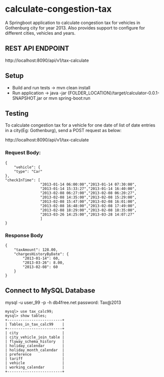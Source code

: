 # calculate-congestion-tax
A Springboot application to calculate congestion tax for vehicles in Gothenburg city for year 2013. 
Also provides support to configure for different cities, vehicles and years.

## REST API ENDPOINT
http://localhost:8090/api/v1/tax-calculate

## Setup

* Build and run tests -> mvn clean install
* Run application -> java -jar {FOLDER_LOCATION}/target/calculator-0.0.1-SNAPSHOT.jar or mvn spring-boot:run

## Testing

To calculate congestion tax for a vehicle for one date of list of date entries in a city(Eg: Gothenburg), send a POST 
request as below:

http://localhost:8090/api/v1/tax-calculate

### Request Body:

````
{
    "vehicle": {
    "type": "Car"
},
"checkInTime": [
                "2013-01-14 06:00:00","2013-01-14 07:30:00",
                "2013-01-14 15:33:27","2013-01-14 16:40:00",
                "2013-02-08 06:27:00","2013-02-08 06:20:27",
                "2013-02-08 14:35:00","2013-02-08 15:29:00",
                "2013-02-08 15:47:00","2013-02-08 16:01:00",
                "2013-02-08 16:48:00","2013-02-08 17:49:00",
                "2013-02-08 18:29:00","2013-02-08 18:35:00",
                "2013-03-26 14:25:00","2013-03-28 14:07:27"
                ]
}
````

### Response Body

````````
{
    "taxAmount": 128.00,
    "chargesHistoryByDate": {
        "2013-01-14": 60,
        "2013-03-26": 8.00,
        "2013-02-08": 60
    }
}
````````



## Connect to MySQL Database

mysql -u user_99 -p -h db4free.net
password: Tax@2013

``````````
mysql> use tax_calc99;
mysql> show tables;
+-------------------------+
| Tables_in_tax_calc99    |
+-------------------------+
| city                    |
| city_vehicle_join_table |
| flyway_schema_history   |
| holiday_calendar        |
| holiday_month_calendar  |
| preference              |
| tariff                  |
| vehicle                 |
| working_calendar        |
+-------------------------+
```````````



